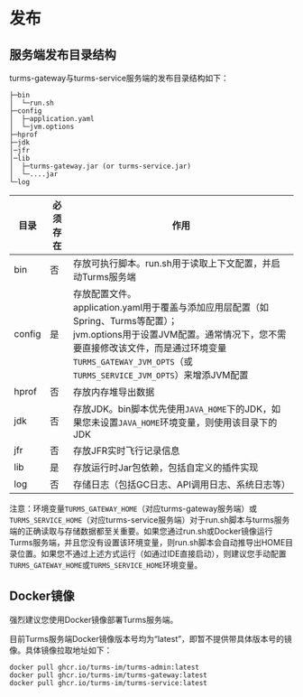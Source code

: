 # 发布

## 服务端发布目录结构

turms-gateway与turms-service服务端的发布目录结构如下：

```
├─bin
│  └─run.sh
├─config
│  ├─application.yaml
│  └─jvm.options
├─hprof
├─jdk
│─jfr
│─lib
│  ├─turms-gateway.jar (or turms-service.jar)
│  └─....jar
└─log
```

| 目录   | 必须存在 | 作用                                                         |
| ------ | -------- | ------------------------------------------------------------ |
| bin    | 否       | 存放可执行脚本。run.sh用于读取上下文配置，并启动Turms服务端  |
| config | 是       | 存放配置文件。<br />application.yaml用于覆盖与添加应用层配置（如Spring、Turms等配置）；<br />jvm.options用于设置JVM配置。通常情况下，您不需要直接修改该文件，而是通过环境变量`TURMS_GATEWAY_JVM_OPTS`（或`TURMS_SERVICE_JVM_OPTS`）来增添JVM配置 |
| hprof  | 否       | 存放内存堆导出数据                                           |
| jdk    | 否       | 存放JDK。bin脚本优先使用`JAVA_HOME`下的JDK，如果您未设置`JAVA_HOME`环境变量，则使用该目录下的JDK |
| jfr    | 否       | 存放JFR实时飞行记录信息                                      |
| lib    | 是       | 存放运行时Jar包依赖，包括自定义的插件实现                    |
| log    | 否       | 存储日志（包括GC日志、API调用日志、系统日志等）              |

注意：环境变量`TURMS_GATEWAY_HOME`（对应turms-gateway服务端）或`TURMS_SERVICE_HOME`（对应turms-service服务端）对于run.sh脚本与turms服务端的正确读取与存储数据都至关重要。如果您通过run.sh或Docker镜像运行Turms服务端，并且您没有设置该环境变量，则run.sh脚本会自动推导出HOME目录位置。如果您不通过上述方式运行（如通过IDE直接启动），则建议您手动配置`TURMS_GATEWAY_HOME`或`TURMS_SERVICE_HOME`环境变量。

## Docker镜像

强烈建议您使用Docker镜像部署Turms服务端。

目前Turms服务端Docker镜像版本号均为“latest”，即暂不提供带具体版本号的镜像。具体镜像拉取地址如下：

```shell
docker pull ghcr.io/turms-im/turms-admin:latest
docker pull ghcr.io/turms-im/turms-gateway:latest
docker pull ghcr.io/turms-im/turms-service:latest
```

